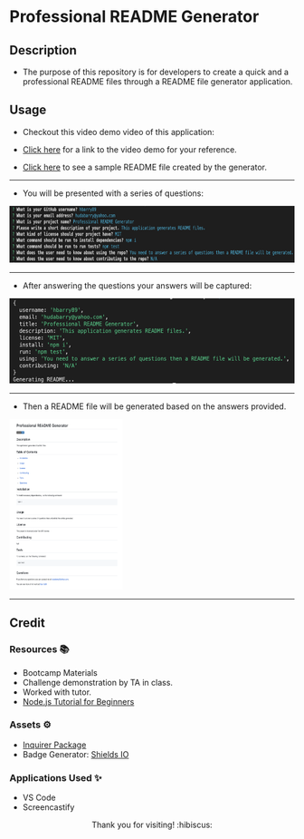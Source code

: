 # Professional README Generator

## Description

- The purpose of this repository is for developers to create a quick and a professional README files through a README file generator application.

## Usage

- Checkout this video demo video of this application:

- [Click here](*) for a link to the video demo for your reference.
- [Click here](https://github.com/hbarry89/Professional-README-Generator/blob/main/README-File-Generator/README.md) to see a sample README file created by the generator.

---------------------------

- You will be presented with a series of questions:

<img src="./demo-images/demo1.png" width="700" height="100">

---------------------------

- After answering the questions your answers will be captured:

<img src="./demo-images/demo2.png" width="600" height="150">

---------------------------

- Then a README file will be generated based on the answers provided.

<img src="./demo-images/demo3.png" width="200" height="300">

---------------------------

## Credit

### Resources :books:
- Bootcamp Materials
- Challenge demonstration by TA in class.
- Worked with tutor.
- [Node.js Tutorial for Beginners](https://www.youtube.com/watch?v=TlB_eWDSMt4)

### Assets :gear:
- [Inquirer Package](https://www.npmjs.com/package/inquirer/v/8.2.4)
- Badge Generator: [Shields IO](https://shields.io/category/license)

### Applications Used :sparkles:
- VS Code
- Screencastify

<p align="center">Thank you for visiting! :hibiscus:</p>